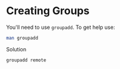 # Creating Groups

You'll need to use `groupadd`.
To get help use:

```sh
man groupadd
```

<detail>

<summary>Solution</summary>

```sh
groupadd remote
```

</detail>